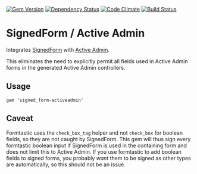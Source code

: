 [![Gem Version](https://badge.fury.io/rb/signed_form-activeadmin.png)](http://badge.fury.io/rb/signed_form-activeadmin)
[![Dependency Status](https://gemnasium.com/cschramm/signed_form-activeadmin.png)](https://gemnasium.com/cschramm/signed_form-activeadmin)
[![Code Climate](https://codeclimate.com/github/cschramm/signed_form-activeadmin.png)](https://codeclimate.com/github/cschramm/signed_form-activeadmin)
[![Build Status](https://travis-ci.org/cschramm/signed_form-activeadmin.png?branch=travis)](https://travis-ci.org/cschramm/signed_form-activeadmin)

# SignedForm / Active Admin

Integrates [SignedForm](https://github.com/erichmenge/signed_form)
with [Active Admin](http://www.activeadmin.info/).

This eliminates the need to explicitly permit all fields used in
Active Admin forms in the generated Active Admin controllers.

## Usage

    gem 'signed_form-activeadmin'

## Caveat

Formtastic uses the `check_box_tag` helper and not `check_box` for boolean fields, so they are not caught by SignedForm.
This gem will thus sign every formtastic boolean input if SignedForm is used in the containing form and does not limit
this to Active Admin. If you use formtastic to add boolean fields to signed forms, you probably *want* them to be signed
as other types are automatically, so this should not be an issue.
